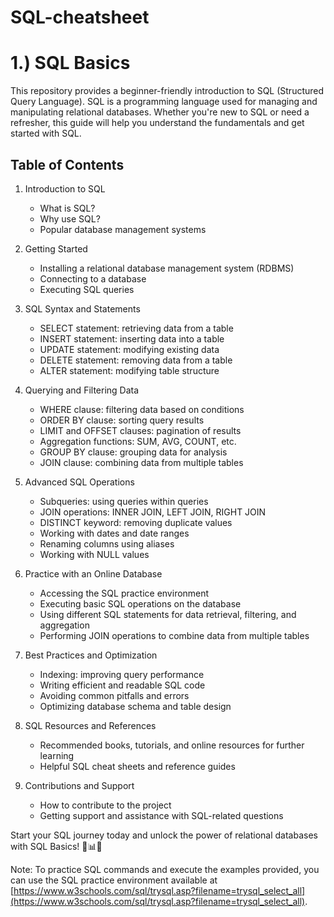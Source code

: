 # SQL-cheatsheet

# 1.) SQL Basics

This repository provides a beginner-friendly introduction to SQL (Structured Query Language). SQL is a programming language used for managing and manipulating relational databases. Whether you're new to SQL or need a refresher, this guide will help you understand the fundamentals and get started with SQL.

## Table of Contents

1. Introduction to SQL
   - What is SQL?
   - Why use SQL?
   - Popular database management systems

2. Getting Started
   - Installing a relational database management system (RDBMS)
   - Connecting to a database
   - Executing SQL queries

3. SQL Syntax and Statements
   - SELECT statement: retrieving data from a table
   - INSERT statement: inserting data into a table
   - UPDATE statement: modifying existing data
   - DELETE statement: removing data from a table
   - ALTER statement: modifying table structure

4. Querying and Filtering Data
   - WHERE clause: filtering data based on conditions
   - ORDER BY clause: sorting query results
   - LIMIT and OFFSET clauses: pagination of results
   - Aggregation functions: SUM, AVG, COUNT, etc.
   - GROUP BY clause: grouping data for analysis
   - JOIN clause: combining data from multiple tables

5. Advanced SQL Operations
   - Subqueries: using queries within queries
   - JOIN operations: INNER JOIN, LEFT JOIN, RIGHT JOIN
   - DISTINCT keyword: removing duplicate values
   - Working with dates and date ranges
   - Renaming columns using aliases
   - Working with NULL values

6. Practice with an Online Database
   - Accessing the SQL practice environment
   - Executing basic SQL operations on the database
   - Using different SQL statements for data retrieval, filtering, and aggregation
   - Performing JOIN operations to combine data from multiple tables

7. Best Practices and Optimization
   - Indexing: improving query performance
   - Writing efficient and readable SQL code
   - Avoiding common pitfalls and errors
   - Optimizing database schema and table design

8. SQL Resources and References
   - Recommended books, tutorials, and online resources for further learning
   - Helpful SQL cheat sheets and reference guides

9. Contributions and Support
   - How to contribute to the project
   - Getting support and assistance with SQL-related questions

Start your SQL journey today and unlock the power of relational databases with SQL Basics! 🚀📊💪

Note: To practice SQL commands and execute the examples provided, you can use the SQL practice environment available at [https://www.w3schools.com/sql/trysql.asp?filename=trysql_select_all](https://www.w3schools.com/sql/trysql.asp?filename=trysql_select_all).
